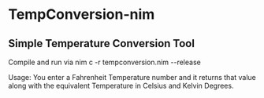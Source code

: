 # TempConversion-nim
## Simple Temperature Conversion Tool

Compile and run via nim c -r tempconversion.nim --release

Usage: You enter a Fahrenheit Temperature number and it returns that value along with the equivalent Temperature in Celsius and Kelvin Degrees.
